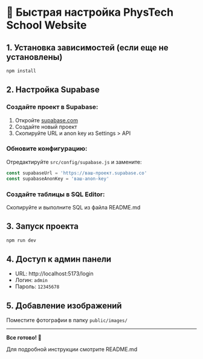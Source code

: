 # 🚀 Быстрая настройка PhysTech School Website

## 1. Установка зависимостей (если еще не установлены)
```bash
npm install
```

## 2. Настройка Supabase

### Создайте проект в Supabase:
1. Откройте [supabase.com](https://supabase.com)
2. Создайте новый проект
3. Скопируйте URL и anon key из Settings > API

### Обновите конфигурацию:
Отредактируйте `src/config/supabase.js` и замените:
```javascript
const supabaseUrl = 'https://ваш-проект.supabase.co'
const supabaseAnonKey = 'ваш-anon-key'
```

### Создайте таблицы в SQL Editor:
Скопируйте и выполните SQL из файла README.md

## 3. Запуск проекта
```bash
npm run dev
```

## 4. Доступ к админ панели
- URL: http://localhost:5173/login
- Логин: `admin`
- Пароль: `12345678`

## 5. Добавление изображений
Поместите фотографии в папку `public/images/`

---

**Все готово! 🎉**

Для подробной инструкции смотрите README.md 